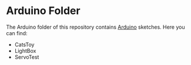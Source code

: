 # Arduino Folder #

The Arduino folder of this repository contains [Arduino](http://arduino.cc/) sketches.
Here you can find:
  * CatsToy
  * LightBox
  * ServoTest